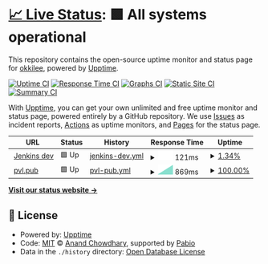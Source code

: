# [📈 Live Status](https://up.pvl.pub): <!--live status--> **🟩 All systems operational**

This repository contains the open-source uptime monitor and status page for [okkilee](https://up.pvl.pub), powered by [Upptime](https://github.com/upptime/upptime).

[![Uptime CI](https://github.com/okkilee/up/workflows/Uptime%20CI/badge.svg)](https://github.com/okkilee/up/actions?query=workflow%3A%22Uptime+CI%22)
[![Response Time CI](https://github.com/okkilee/up/workflows/Response%20Time%20CI/badge.svg)](https://github.com/okkilee/up/actions?query=workflow%3A%22Response+Time+CI%22)
[![Graphs CI](https://github.com/okkilee/up/workflows/Graphs%20CI/badge.svg)](https://github.com/okkilee/up/actions?query=workflow%3A%22Graphs+CI%22)
[![Static Site CI](https://github.com/okkilee/up/workflows/Static%20Site%20CI/badge.svg)](https://github.com/okkilee/up/actions?query=workflow%3A%22Static+Site+CI%22)
[![Summary CI](https://github.com/okkilee/up/workflows/Summary%20CI/badge.svg)](https://github.com/okkilee/up/actions?query=workflow%3A%22Summary+CI%22)

With [Upptime](https://upptime.js.org), you can get your own unlimited and free uptime monitor and status page, powered entirely by a GitHub repository. We use [Issues](https://github.com/okkilee/up/issues) as incident reports, [Actions](https://github.com/okkilee/up/actions) as uptime monitors, and [Pages](https://up.pvl.pub) for the status page.

<!--start: status pages-->
<!-- This summary is generated by Upptime (https://github.com/upptime/upptime) -->
<!-- Do not edit this manually, your changes will be overwritten -->
<!-- prettier-ignore -->
| URL | Status | History | Response Time | Uptime |
| --- | ------ | ------- | ------------- | ------ |
| <img alt="" src="https://icons.duckduckgo.com/ip3/jenkins.dev-51.aws.agilent.com.ico" height="13"> [Jenkins dev](https://jenkins.dev-51.aws.agilent.com/login) | 🟩 Up | [jenkins-dev.yml](https://github.com/okkilee/up/commits/HEAD/history/jenkins-dev.yml) | <details><summary><img alt="Response time graph" src="./graphs/jenkins-dev/response-time-week.png" height="20"> 121ms</summary><br><a href="https://up.pvl.pub/history/jenkins-dev"><img alt="Response time 121" src="https://img.shields.io/endpoint?url=https%3A%2F%2Fraw.githubusercontent.com%2Fokkilee%2Fup%2FHEAD%2Fapi%2Fjenkins-dev%2Fresponse-time.json"></a><br><a href="https://up.pvl.pub/history/jenkins-dev"><img alt="24-hour response time 121" src="https://img.shields.io/endpoint?url=https%3A%2F%2Fraw.githubusercontent.com%2Fokkilee%2Fup%2FHEAD%2Fapi%2Fjenkins-dev%2Fresponse-time-day.json"></a><br><a href="https://up.pvl.pub/history/jenkins-dev"><img alt="7-day response time 121" src="https://img.shields.io/endpoint?url=https%3A%2F%2Fraw.githubusercontent.com%2Fokkilee%2Fup%2FHEAD%2Fapi%2Fjenkins-dev%2Fresponse-time-week.json"></a><br><a href="https://up.pvl.pub/history/jenkins-dev"><img alt="30-day response time 121" src="https://img.shields.io/endpoint?url=https%3A%2F%2Fraw.githubusercontent.com%2Fokkilee%2Fup%2FHEAD%2Fapi%2Fjenkins-dev%2Fresponse-time-month.json"></a><br><a href="https://up.pvl.pub/history/jenkins-dev"><img alt="1-year response time 121" src="https://img.shields.io/endpoint?url=https%3A%2F%2Fraw.githubusercontent.com%2Fokkilee%2Fup%2FHEAD%2Fapi%2Fjenkins-dev%2Fresponse-time-year.json"></a></details> | <details><summary><a href="https://up.pvl.pub/history/jenkins-dev">1.34%</a></summary><a href="https://up.pvl.pub/history/jenkins-dev"><img alt="All-time uptime 1.34%" src="https://img.shields.io/endpoint?url=https%3A%2F%2Fraw.githubusercontent.com%2Fokkilee%2Fup%2FHEAD%2Fapi%2Fjenkins-dev%2Fuptime.json"></a><br><a href="https://up.pvl.pub/history/jenkins-dev"><img alt="24-hour uptime 1.34%" src="https://img.shields.io/endpoint?url=https%3A%2F%2Fraw.githubusercontent.com%2Fokkilee%2Fup%2FHEAD%2Fapi%2Fjenkins-dev%2Fuptime-day.json"></a><br><a href="https://up.pvl.pub/history/jenkins-dev"><img alt="7-day uptime 1.34%" src="https://img.shields.io/endpoint?url=https%3A%2F%2Fraw.githubusercontent.com%2Fokkilee%2Fup%2FHEAD%2Fapi%2Fjenkins-dev%2Fuptime-week.json"></a><br><a href="https://up.pvl.pub/history/jenkins-dev"><img alt="30-day uptime 1.34%" src="https://img.shields.io/endpoint?url=https%3A%2F%2Fraw.githubusercontent.com%2Fokkilee%2Fup%2FHEAD%2Fapi%2Fjenkins-dev%2Fuptime-month.json"></a><br><a href="https://up.pvl.pub/history/jenkins-dev"><img alt="1-year uptime 1.34%" src="https://img.shields.io/endpoint?url=https%3A%2F%2Fraw.githubusercontent.com%2Fokkilee%2Fup%2FHEAD%2Fapi%2Fjenkins-dev%2Fuptime-year.json"></a></details>
| <img alt="" src="https://icons.duckduckgo.com/ip3/up.pvl.pub.ico" height="13"> [pvl.pub](https://up.pvl.pub) | 🟩 Up | [pvl-pub.yml](https://github.com/okkilee/up/commits/HEAD/history/pvl-pub.yml) | <details><summary><img alt="Response time graph" src="./graphs/pvl-pub/response-time-week.png" height="20"> 869ms</summary><br><a href="https://up.pvl.pub/history/pvl-pub"><img alt="Response time 869" src="https://img.shields.io/endpoint?url=https%3A%2F%2Fraw.githubusercontent.com%2Fokkilee%2Fup%2FHEAD%2Fapi%2Fpvl-pub%2Fresponse-time.json"></a><br><a href="https://up.pvl.pub/history/pvl-pub"><img alt="24-hour response time 869" src="https://img.shields.io/endpoint?url=https%3A%2F%2Fraw.githubusercontent.com%2Fokkilee%2Fup%2FHEAD%2Fapi%2Fpvl-pub%2Fresponse-time-day.json"></a><br><a href="https://up.pvl.pub/history/pvl-pub"><img alt="7-day response time 869" src="https://img.shields.io/endpoint?url=https%3A%2F%2Fraw.githubusercontent.com%2Fokkilee%2Fup%2FHEAD%2Fapi%2Fpvl-pub%2Fresponse-time-week.json"></a><br><a href="https://up.pvl.pub/history/pvl-pub"><img alt="30-day response time 869" src="https://img.shields.io/endpoint?url=https%3A%2F%2Fraw.githubusercontent.com%2Fokkilee%2Fup%2FHEAD%2Fapi%2Fpvl-pub%2Fresponse-time-month.json"></a><br><a href="https://up.pvl.pub/history/pvl-pub"><img alt="1-year response time 869" src="https://img.shields.io/endpoint?url=https%3A%2F%2Fraw.githubusercontent.com%2Fokkilee%2Fup%2FHEAD%2Fapi%2Fpvl-pub%2Fresponse-time-year.json"></a></details> | <details><summary><a href="https://up.pvl.pub/history/pvl-pub">100.00%</a></summary><a href="https://up.pvl.pub/history/pvl-pub"><img alt="All-time uptime 100.00%" src="https://img.shields.io/endpoint?url=https%3A%2F%2Fraw.githubusercontent.com%2Fokkilee%2Fup%2FHEAD%2Fapi%2Fpvl-pub%2Fuptime.json"></a><br><a href="https://up.pvl.pub/history/pvl-pub"><img alt="24-hour uptime 100.00%" src="https://img.shields.io/endpoint?url=https%3A%2F%2Fraw.githubusercontent.com%2Fokkilee%2Fup%2FHEAD%2Fapi%2Fpvl-pub%2Fuptime-day.json"></a><br><a href="https://up.pvl.pub/history/pvl-pub"><img alt="7-day uptime 100.00%" src="https://img.shields.io/endpoint?url=https%3A%2F%2Fraw.githubusercontent.com%2Fokkilee%2Fup%2FHEAD%2Fapi%2Fpvl-pub%2Fuptime-week.json"></a><br><a href="https://up.pvl.pub/history/pvl-pub"><img alt="30-day uptime 100.00%" src="https://img.shields.io/endpoint?url=https%3A%2F%2Fraw.githubusercontent.com%2Fokkilee%2Fup%2FHEAD%2Fapi%2Fpvl-pub%2Fuptime-month.json"></a><br><a href="https://up.pvl.pub/history/pvl-pub"><img alt="1-year uptime 100.00%" src="https://img.shields.io/endpoint?url=https%3A%2F%2Fraw.githubusercontent.com%2Fokkilee%2Fup%2FHEAD%2Fapi%2Fpvl-pub%2Fuptime-year.json"></a></details>

<!--end: status pages-->

[**Visit our status website →**](https://up.pvl.pub)

## 📄 License

- Powered by: [Upptime](https://github.com/upptime/upptime)
- Code: [MIT](./LICENSE) © [Anand Chowdhary](https://anandchowdhary.com), supported by [Pabio](https://pabio.com)
- Data in the `./history` directory: [Open Database License](https://opendatacommons.org/licenses/odbl/1-0/)
